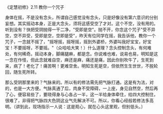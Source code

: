 
《定慧初修》2.11 教你一个咒子

身体在摇，不是没有念头，所谓自己感觉没有念头，只是好像没有第六意识的分别妄想。其实摇动本身，正是大念头，须将这感受空了才对。这个不空，没有用的。听到没有？快把受阴抛得一干二净，"受即是空"。抛不开，你念这个咒子"受不异空，空不异受，受即是空，空即是受"，昨天有位同学在摇，我告诉他，教你一个咒子，一念就不摇了，"摇呀摇，摇呀摇，摇到外婆桥，外婆叫我好宝宝，好宝宝！不要摇呀，不要摇。"（众哈哈大笑！）什么道理？念头控制念头，有何难处，有何稀奇。摇动本身，脚痛腿麻，都是念。你说难也难，说易也易，明知是这一念在作怪，但此念就难自空，麻还是麻，痛还是痛，因此你别吹牛了，生死到来，病了！老化了！痛苦啊！更难空舍。明知生死是空，但依然生生世世，不脱轮回，随生死所转。

那么受阴那里来的？气脉来的。所以有的修法需先把气脉打通。这是有为法，对的，也是一大方便。气脉真通了后，肉身不受障碍，一上座，身见自然空，然后再了心，便容易些了，要晓得身与心各占一半，这一半给身体牵住，给四大控制住，很难了，非得把气脉四大色阴这业气先解决不可。所以，你看心经般若修法多高明。（讲到此，现场指示一人说：这是观心，就在心头这里观，但别低头。〕